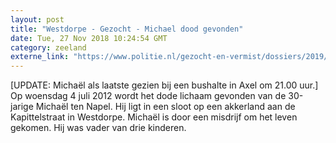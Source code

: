 ```yaml
---
layout: post
title: "Westdorpe - Gezocht - Michael dood gevonden"
date: Tue, 27 Nov 2018 10:24:54 GMT
category: zeeland
externe_link: "https://www.politie.nl/gezocht-en-vermist/dossiers/2019/08-michael-ten-napel/08-michael-ten-napel.html"
---
```


[UPDATE: Michaël als laatste gezien bij een bushalte in Axel om 21.00 uur.] Op woensdag 4 juli 2012 wordt het dode lichaam gevonden van de 30-jarige Michaël ten Napel. Hij ligt in een sloot op een akkerland aan de Kapittelstraat in Westdorpe. Michaël is door een misdrijf om het leven gekomen. Hij was vader van drie kinderen.
